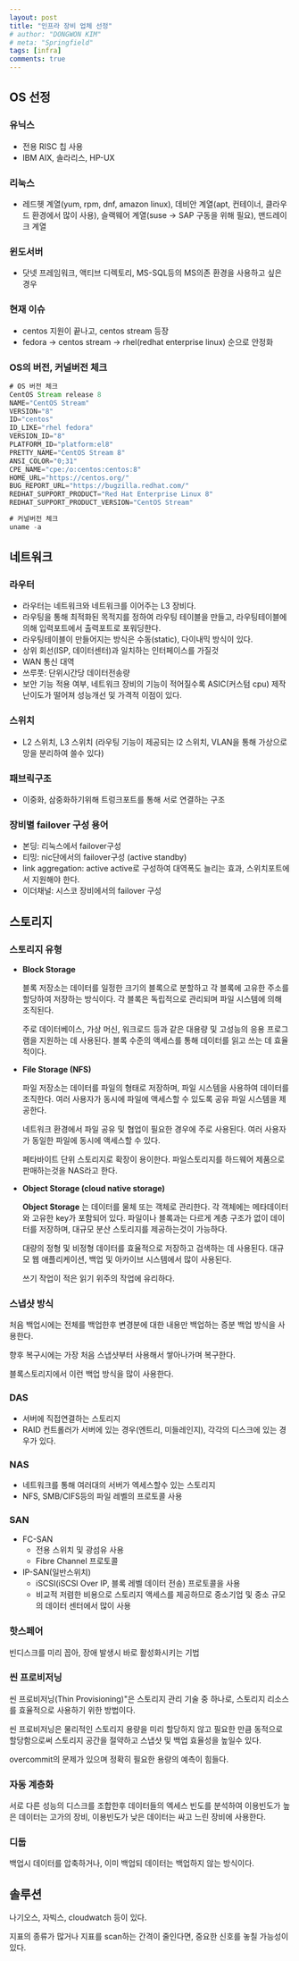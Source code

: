 ```yaml
---
layout: post
title: "인프라 장비 업체 선정"
# author: "DONGWON KIM"
# meta: "Springfield"
tags: [infra]
comments: true
---
```

## OS 선정

### 유닉스

- 전용 RISC 칩 사용
- IBM AIX, 솔라리스, HP-UX

### 리눅스

- 레드헷 계열(yum, rpm, dnf, amazon linux), 데비안 계열(apt, 컨테이너, 클라우드 환경에서 많이 사용), 슬랙웨어 계열(suse → SAP 구동을 위해 필요), 맨드레이크 계열

### 윈도서버

- 닷넷 프레임워크, 액티브 디렉토리, MS-SQL등의 MS의존 환경을 사용하고 싶은 경우

### 현재 이슈

- centos 지원이 끝나고, centos stream 등장
- fedora → centos stream → rhel(redhat enterprise linux) 순으로 안정화

### OS의 버전, 커널버전 체크

```jsx
# OS 버전 체크
CentOS Stream release 8
NAME="CentOS Stream"
VERSION="8"
ID="centos"
ID_LIKE="rhel fedora"
VERSION_ID="8"
PLATFORM_ID="platform:el8"
PRETTY_NAME="CentOS Stream 8"
ANSI_COLOR="0;31"
CPE_NAME="cpe:/o:centos:centos:8"
HOME_URL="https://centos.org/"
BUG_REPORT_URL="https://bugzilla.redhat.com/"
REDHAT_SUPPORT_PRODUCT="Red Hat Enterprise Linux 8"
REDHAT_SUPPORT_PRODUCT_VERSION="CentOS Stream"

# 커널버전 체크
uname -a
```

## 네트워크

### 라우터

- 라우터는 네트워크와 네트워크를 이어주는 L3 장비다.
- 라우팅을 통해 최적화된 목적지를 정하여 라우팅 테이블을 만들고, 라우팅테이블에 의해 입력포트에서 출력포트로 포워딩한다.
- 라우팅테이블이 만들어지는 방식은 수동(static), 다이내믹 방식이 있다.
- 상위 회선(ISP, 데이터센터)과 일치하는 인터페이스를 가질것
- WAN 통신 대역
- 쓰루풋: 단위시간당 데이터전송량
- 보안 기능 적용 여부, 네트워크 장비의 기능이 적어질수록 ASIC(커스텀 cpu) 제작 난이도가 떨어져 성능개선 및 가격적 이점이 있다.

### 스위치

- L2 스위치, L3 스위치 (라우팅 기능이 제공되는 l2 스위치, VLAN을 통해 가상으로 망을 분리하여 쓸수 있다)

### 패브릭구조

- 이중화, 삼중화하기위해 트렁크포트를 통해 서로 연결하는 구조

### 장비별 failover 구성 용어

- 본딩: 리눅스에서 failover구성
- 티밍: nic단에서의 failover구성 (active standby)
- link aggregation: active active로 구성하여 대역폭도 늘리는 효과, 스위치포트에서 지원해야 한다.
- 이더채널: 시스코 장비에서의 failover 구성

## 스토리지

### 스토리지 유형

- **Block Storage**
    
    블록 저장소는 데이터를 일정한 크기의 블록으로 분할하고 각 블록에 고유한 주소를 할당하여 저장하는 방식이다. 각 블록은 독립적으로 관리되며 파일 시스템에 의해 조직된다.
    
    주로 데이터베이스, 가상 머신, 워크로드 등과 같은 대용량 및 고성능의 응용 프로그램을 지원하는 데 사용된다. 블록 수준의 액세스를 통해 데이터를 읽고 쓰는 데 효율적이다.
    
- **File Storage (NFS)**
    
    파일 저장소는 데이터를 파일의 형태로 저장하며, 파일 시스템을 사용하여 데이터를 조직한다. 여러 사용자가 동시에 파일에 액세스할 수 있도록 공유 파일 시스템을 제공한다.
    
    네트워크 환경에서 파일 공유 및 협업이 필요한 경우에 주로 사용된다. 여러 사용자가 동일한 파일에 동시에 액세스할 수 있다.
    
    페타바이트 단위 스토리지로 확장이 용이한다. 파일스토리지를 하드웨어 제품으로 판매하는것을 NAS라고 한다.
    
- **Object Storage (cloud native storage)**
    
    **Object Storage** 는 데이터를 물체 또는 객체로 관리한다. 각 객체에는 메타데이터와 고유한 key가 포함되어 있다. 파일이나 블록과는 다르게 계층 구조가 없이 데이터를 저장하며, 대규모 분산 스토리지를 제공하는것이 가능하다.
    
    대량의 정형 및 비정형 데이터를 효율적으로 저장하고 검색하는 데 사용된다. 대규모 웹 애플리케이션, 백업 및 아카이브 시스템에서 많이 사용된다.
    
    쓰기 작업이 적은 읽기 위주의 작업에 유리하다.
    

### 스냅샷 방식

처음 백업시에는 전체를 백업한후 변경분에 대한 내용만 백업하는 증분 백업 방식을 사용한다.

향후 복구시에는 가장 처음 스냅샷부터 사용해서 쌓아나가며 복구한다.

블록스토리지에서 이런 백업 방식을 많이 사용한다.

### DAS

- 서버에 직접연결하는 스토리지
- RAID 컨트롤러가 서버에 있는 경우(엔트리, 미들레인지), 각각의 디스크에 있는 경우가 있다.

### NAS

- 네트워크를 통해 여러대의 서버가 엑세스할수 있는 스토리지
- NFS, SMB/CIFS등의 파일 레벨의 프로토콜 사용

### SAN

- FC-SAN
    - 전용 스위치 및 광섬유 사용
    - Fibre Channel 프로토콜
- IP-SAN(일반스위치)
    - iSCSI(iSCSI Over IP, 블록 레벨 데이터 전송) 프로토콜을 사용
    - 비교적 저렴한 비용으로 스토리지 액세스를 제공하므로 중소기업 및 중소 규모의 데이터 센터에서 많이 사용

### 핫스페어

빈디스크를 미리 꼽아, 장애 발생시 바로 활성화시키는 기법

### 씬 프로비저닝

씬 프로비저닝(Thin Provisioning)"은 스토리지 관리 기술 중 하나로, 스토리지 리소스를 효율적으로 사용하기 위한 방법이다.

씬 프로비저닝은 물리적인 스토리지 용량을 미리 할당하지 않고 필요한 만큼 동적으로 할당함으로써 스토리지 공간을 절약하고 스냅샷 및 백업 효율성을 높일수 있다. 

overcommit의 문제가 있으며 정확히 필요한 용량의 예측이 힘들다.

### 자동 계층화

서로 다른 성능의 디스크를 조합한후 데이터들의 엑세스 빈도를 분석하여 이용빈도가 높은 데이터는 고가의 장비, 이용빈도가 낮은 데이터는 싸고 느린 장비에 사용한다.

### 디둡

백업시 데이터를 압축하거나, 이미 백업되 데이터는 백업하지 않는 방식이다.

## 솔루션

나기오스, 자빅스, cloudwatch 등이 있다.

지표의 종류가 많거나 지표를 scan하는 간격이 줄인다면, 중요한 신호를 놓칠 가능성이 있다.
